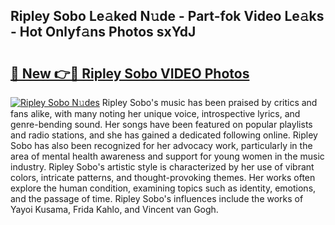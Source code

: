 ## Ripley Sobo Le𝚊ked N𝚞de - Part-fok Video Le𝚊ks - Hot Onlyf𝚊ns Photos sxYdJ

# <h2><a href="http://ac36321.deff.icu/?id=Ripley+Sobo">🔗 New 👉🔴 Ripley Sobo VIDEO Photos</a></h2>

[![Ripley Sobo N𝚞des](https://i.imgur.com/rIISA9y.gif)](http://ac36321.deff.icu/?id=Ripley+Sobo)
Ripley Sobo's music has been praised by critics and fans alike, with many noting her unique voice, introspective lyrics, and genre-bending sound. Her songs have been featured on popular playlists and radio stations, and she has gained a dedicated following online. Ripley Sobo has also been recognized for her advocacy work, particularly in the area of mental health awareness and support for young women in the music industry. Ripley Sobo's artistic style is characterized by her use of vibrant colors, intricate patterns, and thought-provoking themes. Her works often explore the human condition, examining topics such as identity, emotions, and the passage of time. Ripley Sobo's influences include the works of Yayoi Kusama, Frida Kahlo, and Vincent van Gogh.
